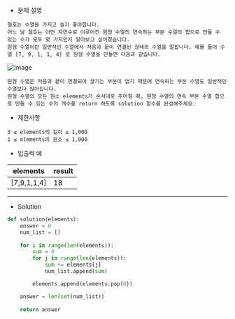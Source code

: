 - 문제 설명

```
철호는 수열을 가지고 놀기 좋아합니다.
어느 날 철호는 어떤 자연수로 이루어진 원형 수열의 연속하는 부분 수열의 합으로 만들 수 있는 수가 모두 몇 가지인지 알아보고 싶어졌습니다.
원형 수열이란 일반적인 수열에서 처음과 끝이 연결된 형태의 수열을 말합니다. 예를 들어 수열 [7, 9, 1, 1, 4] 로 원형 수열을 만들면 다음과 같습니다.
```

![image](https://user-images.githubusercontent.com/84713532/215636789-b1700f77-d0a0-49e3-b552-e6f3895017d5.png)

```
원형 수열은 처음과 끝이 연결되어 끊기는 부분이 없기 때문에 연속하는 부분 수열도 일반적인 수열보다 많아집니다.
원형 수열의 모든 원소 elements가 순서대로 주어질 때, 원형 수열의 연속 부분 수열 합으로 만들 수 있는 수의 개수를 return 하도록 solution 함수를 완성해주세요.
```

- 제한사항

```
3 ≤ elements의 길이 ≤ 1,000
1 ≤ elements의 원소 ≤ 1,000
```

- 입출력 예

| elements |	result |
| --- | --- |
| [7,9,1,1,4] |	18 |

---

- Solution

```py
def solution(elements):
    answer = 0
    num_list = []
    
    for i in range(len(elements)):
        sum = 0
        for j in range(len(elements)):
            sum += elements[j]
            num_list.append(sum)

        elements.append(elements.pop(0))

    answer = len(set(num_list))
    
    return answer
```
